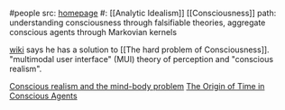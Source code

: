 #people 
src: [homepage](https://sites.socsci.uci.edu/~ddhoff/)
#: [[Analytic Idealism]] [[Consciousness]]
path: understanding consciousness through falsifiable theories, aggregate conscious agents through Markovian kernels

[wiki](https://en.wikipedia.org/wiki/Donald_D._Hoffman) says he has a solution to [[The hard problem of Consciousness]]. "multimodal user interface" (MUI) theory of perception and "conscious realism".

[Conscious realism and the mind-body problem](https://philpapers.org/rec/HOFCRA)
[The Origin of Time in Conscious Agents](https://sites.socsci.uci.edu/~ddhoff/HoffmanTime.pdf)


